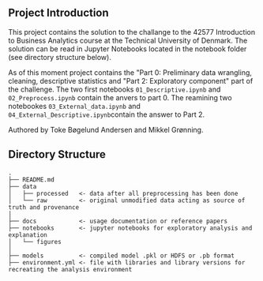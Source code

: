 Project Introduction
--------------------
This project contains the solution to the challange to the 42577 Introduction to Business Analytics course at the Technical University of Denmark. The solution can be read in Jupyter Notebooks located in the notebook folder (see directory structure below). 

As of this moment project contains the "Part 0: Preliminary data wrangling, cleaning, descriptive statistics and "Part 2: Exploratory component" part of the challenge. The two first notebooks `01_Descriptive.ipynb` and `02_Preprocess.ipynb` contain the anvers to part 0. The reamining two notebookes `03_External_data.ipynb` and `04_External_Descriptive.ipynb`contain the answer to Part 2.


Authored by Toke Bøgelund Andersen and Mikkel Grønning.

Directory Structure
--------------------
    .
    ├── README.md
    ├── data
    │   ├── processed 	<- data after all preprocessing has been done
    │   └── raw 		<- original unmodified data acting as source of truth and provenance
    │
    ├── docs 			<- usage documentation or reference papers
    ├── notebooks 		<- jupyter notebooks for exploratory analysis and explanation 
    │   └── figures
    │
    ├── models 			<- compiled model .pkl or HDFS or .pb format  
    ├── environment.yml <- file with libraries and library versions for recreating the analysis environment
